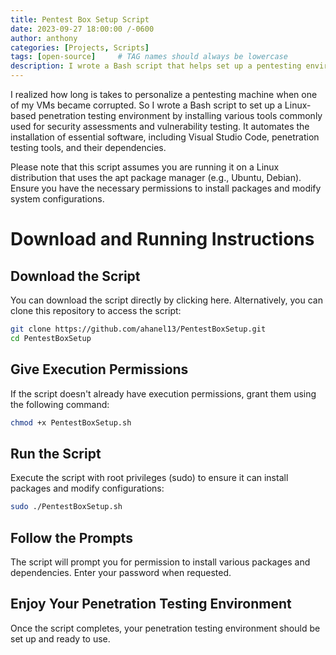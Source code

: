 ```yaml
---
title: Pentest Box Setup Script
date: 2023-09-27 18:00:00 /-0600
author: anthony   
categories: [Projects, Scripts]
tags: [open-source]     # TAG names should always be lowercase
description: I wrote a Bash script that helps set up a pentesting environment on Linux systems that use the apt package manager. This script sets up bash aliases that I like to use and downloads common testing software/projects that I’ve found helpful.
---
```


I realized how long is takes to personalize a pentesting machine when one of my VMs became corrupted. So I wrote a Bash script to set up a Linux-based penetration testing environment by installing various tools commonly used for security assessments and vulnerability testing. It automates the installation of essential software, including Visual Studio Code, penetration testing tools, and their dependencies.

Please note that this script assumes you are running it on a Linux distribution that uses the apt package manager (e.g., Ubuntu, Debian). Ensure you have the necessary permissions to install packages and modify system configurations.

# Download and Running Instructions
## Download the Script
You can download the script directly by clicking here. Alternatively, you can clone this repository to access the script:

```bash
git clone https://github.com/ahanel13/PentestBoxSetup.git
cd PentestBoxSetup
```

## Give Execution Permissions
If the script doesn't already have execution permissions, grant them using the following command:

```bash
chmod +x PentestBoxSetup.sh
```

## Run the Script
Execute the script with root privileges (sudo) to ensure it can install packages and modify configurations:

```bash
sudo ./PentestBoxSetup.sh
```

## Follow the Prompts
The script will prompt you for permission to install various packages and dependencies. Enter your password when requested.

## Enjoy Your Penetration Testing Environment
Once the script completes, your penetration testing environment should be set up and ready to use.
